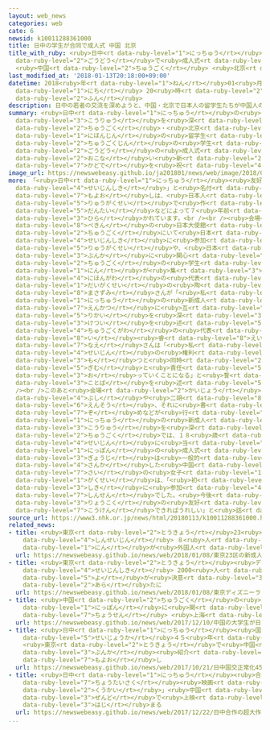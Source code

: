 ```yaml
---
layout: web_news
categories: web
cate: 6
newsid: k10011288361000
title: 日中の学生が合同で成人式 中国 北京
title_with_ruby: <ruby>日中<rt data-ruby-level="1">にっちゅう</rt></ruby>の<ruby>学生<rt data-ruby-level="1">がくせい</rt></ruby>が<ruby>合同<rt
  data-ruby-level="2">ごうどう</rt></ruby>で<ruby>成人式<rt data-ruby-level="4">せいじんしき</rt></ruby>
  <ruby>中国<rt data-ruby-level="2">ちゅうごく</rt></ruby> <ruby>北京<rt data-ruby-level="8">ぺきん</rt></ruby>
last_modified_at: '2018-01-13T20:18:00+09:00'
datetime: 2018<ruby>年<rt data-ruby-level="1">ねん</rt></ruby>01<ruby>月<rt data-ruby-level="1">がつ</rt></ruby>13<ruby>日<rt
  data-ruby-level="1">にち</rt></ruby> 20<ruby>時<rt data-ruby-level="2">じ</rt></ruby>18<ruby>分<rt
  data-ruby-level="2">ふん</rt></ruby>
description: 日中の若者の交流を深めようと、中国・北京で日本人の留学生たちが中国人の学生とともに合同の成人式を行い新たな門出を祝いました。
summary: <ruby>日中<rt data-ruby-level="1">にっちゅう</rt></ruby>の<ruby>若者<rt data-ruby-level="6">わかもの</rt></ruby>の<ruby>交流<rt
  data-ruby-level="3">こうりゅう</rt></ruby>を<ruby>深<rt data-ruby-level="3">ふか</rt></ruby>めようと、<ruby>中国<rt
  data-ruby-level="2">ちゅうごく</rt></ruby>・<ruby>北京<rt data-ruby-level="8">ぺきん</rt></ruby>で<ruby>日本人<rt
  data-ruby-level="1">にほんじん</rt></ruby>の<ruby>留学生<rt data-ruby-level="5">りゅうがくせい</rt></ruby>たちが<ruby>中国人<rt
  data-ruby-level="2">ちゅうごくじん</rt></ruby>の<ruby>学生<rt data-ruby-level="1">がくせい</rt></ruby>とともに<ruby>合同<rt
  data-ruby-level="2">ごうどう</rt></ruby>の<ruby>成人式<rt data-ruby-level="4">せいじんしき</rt></ruby>を<ruby>行<rt
  data-ruby-level="2">おこな</rt></ruby>い<ruby>新<rt data-ruby-level="2">あら</rt></ruby>たな<ruby>門出<rt
  data-ruby-level="7">かどで</rt></ruby>を<ruby>祝<rt data-ruby-level="4">いわ</rt></ruby>いました。
image_url: https://newswebeasy.github.io/ja201801/news/web/image/2018/01/13/K10011288361_1801132023_1801132024_01_02.jpg
more: 「<ruby>日中<rt data-ruby-level="1">にっちゅう</rt></ruby><ruby>友好<rt data-ruby-level="4">ゆうこう</rt></ruby><ruby>成人式<rt
  data-ruby-level="4">せいじんしき</rt></ruby>」と<ruby>名付<rt data-ruby-level="4">なづ</rt></ruby>けられたこの<ruby>催<rt
  data-ruby-level="7">もよお</rt></ruby>しは、<ruby>日本人<rt data-ruby-level="1">にほんじん</rt></ruby>の<ruby>留学生<rt
  data-ruby-level="5">りゅうがくせい</rt></ruby>で<ruby>作<rt data-ruby-level="2">つく</rt></ruby>る<ruby>団体<rt
  data-ruby-level="5">だんたい</rt></ruby>などによって７<ruby>年前<rt data-ruby-level="2">ねんまえ</rt></ruby>から<ruby>開<rt
  data-ruby-level="3">ひら</rt></ruby>かれています。<br /><br /><ruby>会場<rt data-ruby-level="2">かいじょう</rt></ruby>となった<ruby>北京<rt
  data-ruby-level="8">ぺきん</rt></ruby>の<ruby>日本大使館<rt data-ruby-level="3">にほんたいしかん</rt></ruby>には、<ruby>中国<rt
  data-ruby-level="2">ちゅうごく</rt></ruby>にいて<ruby>日本<rt data-ruby-level="1">にっぽん</rt></ruby>の<ruby>成人式<rt
  data-ruby-level="4">せいじんしき</rt></ruby>に<ruby>参加<rt data-ruby-level="4">さんか</rt></ruby>できなかった<ruby>留学生<rt
  data-ruby-level="5">りゅうがくせい</rt></ruby>や、<ruby>日本<rt data-ruby-level="1">にっぽん</rt></ruby><ruby>文化<rt
  data-ruby-level="3">ぶんか</rt></ruby>に<ruby>関心<rt data-ruby-level="4">かんしん</rt></ruby>のある<ruby>中国<rt
  data-ruby-level="2">ちゅうごく</rt></ruby>の<ruby>学生<rt data-ruby-level="1">がくせい</rt></ruby>たちおよそ２００<ruby>人<rt
  data-ruby-level="1">にん</rt></ruby>が<ruby>集<rt data-ruby-level="3">あつ</rt></ruby>まりました。はじめに<ruby>日本側<rt
  data-ruby-level="4">にほんがわ</rt></ruby>の<ruby>代表<rt data-ruby-level="3">だいひょう</rt></ruby>で<ruby>大学生<rt
  data-ruby-level="1">だいがくせい</rt></ruby>の<ruby>陶<rt data-ruby-level="8">すえ</rt></ruby><ruby>雅澄<rt
  data-ruby-level="8">まさずみ</rt></ruby>さんが「<ruby>私<rt data-ruby-level="8">わたし</rt></ruby>たち<ruby>日中<rt
  data-ruby-level="1">にっちゅう</rt></ruby>の<ruby>新成人<rt data-ruby-level="4">しんせいじん</rt></ruby>がより<ruby>円滑<rt
  data-ruby-level="7">えんかつ</rt></ruby>に<ruby>互<rt data-ruby-level="7">たが</rt></ruby>いの<ruby>理解<rt
  data-ruby-level="5">りかい</rt></ruby>を<ruby>深<rt data-ruby-level="3">ふか</rt></ruby>めるようにしたい」と<ruby>決意<rt
  data-ruby-level="3">けつい</rt></ruby>を<ruby>述<rt data-ruby-level="5">の</rt></ruby>べました。そして<ruby>中国側<rt
  data-ruby-level="4">ちゅうごくがわ</rt></ruby>の<ruby>代表<rt data-ruby-level="3">だいひょう</rt></ruby>の<ruby>李<rt
  data-ruby-level="8">い</rt></ruby><ruby>睿<rt data-ruby-level="8">えい</rt></ruby><ruby>苗<rt
  data-ruby-level="7">なえ</rt></ruby>さんは「<ruby>私<rt data-ruby-level="8">わたし</rt></ruby>たちは<ruby>成人<rt
  data-ruby-level="4">せいじん</rt></ruby>の<ruby>権利<rt data-ruby-level="6">けんり</rt></ruby>を<ruby>持<rt
  data-ruby-level="3">も</rt></ruby>つと<ruby>同時<rt data-ruby-level="2">どうじ</rt></ruby>に<ruby>義務<rt
  data-ruby-level="5">ぎむ</rt></ruby>と<ruby>責任<rt data-ruby-level="5">せきにん</rt></ruby>も<ruby>負<rt
  data-ruby-level="3">お</rt></ruby>っていくことになる」と<ruby>誓<rt data-ruby-level="7">ちか</rt></ruby>いの<ruby>言葉<rt
  data-ruby-level="3">ことば</rt></ruby>を<ruby>述<rt data-ruby-level="5">の</rt></ruby>べました。<br
  /><br />このあと<ruby>会場<rt data-ruby-level="2">かいじょう</rt></ruby>では<ruby>ソーラン<rt data-ruby-level="4">そーらん</rt></ruby><ruby>節<rt
  data-ruby-level="4">ぶし</rt></ruby>や<ruby>二胡<rt data-ruby-level="8">にこ</rt></ruby>の<ruby>演奏<rt
  data-ruby-level="6">えんそう</rt></ruby>、それに<ruby>書<rt data-ruby-level="7">か</rt></ruby>き<ruby>初<rt
  data-ruby-level="7">ぞ</rt></ruby>めなどが<ruby>行<rt data-ruby-level="2">おこな</rt></ruby>われ、<ruby>日中<rt
  data-ruby-level="1">にっちゅう</rt></ruby>の<ruby>新成人<rt data-ruby-level="4">しんせいじん</rt></ruby>が<ruby>交流<rt
  data-ruby-level="3">こうりゅう</rt></ruby>を<ruby>深<rt data-ruby-level="3">ふか</rt></ruby>めていました。<ruby>中国<rt
  data-ruby-level="2">ちゅうごく</rt></ruby>では、１８<ruby>歳<rt data-ruby-level="7">さい</rt></ruby>が<ruby>成人<rt
  data-ruby-level="4">せいじん</rt></ruby>に<ruby>当<rt data-ruby-level="2">あ</rt></ruby>たり、<ruby>日本<rt
  data-ruby-level="1">にっぽん</rt></ruby>の<ruby>成人式<rt data-ruby-level="4">せいじんしき</rt></ruby>のような<ruby>行事<rt
  data-ruby-level="3">ぎょうじ</rt></ruby>は<ruby>一般的<rt data-ruby-level="7">いっぱんてき</rt></ruby>ではありませんが、<ruby>参加<rt
  data-ruby-level="4">さんか</rt></ruby>した<ruby>中国<rt data-ruby-level="2">ちゅうごく</rt></ruby>の１９<ruby>歳<rt
  data-ruby-level="7">さい</rt></ruby>の<ruby>女子<rt data-ruby-level="1">じょし</rt></ruby><ruby>学生<rt
  data-ruby-level="1">がくせい</rt></ruby>は、「<ruby>初<rt data-ruby-level="4">はじ</rt></ruby>めてこのような<ruby>式<rt
  data-ruby-level="3">しき</rt></ruby>に<ruby>参加<rt data-ruby-level="4">さんか</rt></ruby>してとても<ruby>新鮮<rt
  data-ruby-level="7">しんせん</rt></ruby>でした。<ruby>今後<rt data-ruby-level="2">こんご</rt></ruby>、<ruby>両国<rt
  data-ruby-level="3">りょうこく</rt></ruby>の<ruby>友好<rt data-ruby-level="4">ゆうこう</rt></ruby>のために<ruby>貢献<rt
  data-ruby-level="7">こうけん</rt></ruby>できればうれしい」と<ruby>話<rt data-ruby-level="2">はな</rt></ruby>していました。
source_url: https://www3.nhk.or.jp/news/html/20180113/k10011288361000.html
related_news:
- title: <ruby>東京<rt data-ruby-level="2">とうきょう</rt></ruby>23<ruby>区<rt data-ruby-level="3">く</rt></ruby>の<ruby>新成人<rt
    data-ruby-level="4">しんせいじん</rt></ruby> ８<ruby>人<rt data-ruby-level="1">にん</rt></ruby>に１<ruby>人<rt
    data-ruby-level="1">にん</rt></ruby>が<ruby>外国人<rt data-ruby-level="2">がいこくじん</rt></ruby>
  url: https://newswebeasy.github.io/news/web/2018/01/08/東京23区の新成人-8人に1人が外国人
- title: <ruby>東京<rt data-ruby-level="2">とうきょう</rt></ruby><ruby>ディズニーランド<rt data-ruby-level="2">でぃずにーらんど</rt></ruby>で<ruby>成人式<rt
    data-ruby-level="4">せいじんしき</rt></ruby> 2000<ruby>人<rt data-ruby-level="1">にん</rt></ruby><ruby>余<rt
    data-ruby-level="5">よ</rt></ruby>が<ruby>決意<rt data-ruby-level="3">けつい</rt></ruby><ruby>新<rt
    data-ruby-level="2">あら</rt></ruby>たに
  url: https://newswebeasy.github.io/news/web/2018/01/08/東京ディズニーランドで成人式-2000人余が決意新たに
- title: <ruby>中国<rt data-ruby-level="2">ちゅうごく</rt></ruby>の<ruby>大学生<rt data-ruby-level="1">だいがくせい</rt></ruby>が<ruby>日本<rt
    data-ruby-level="1">にっぽん</rt></ruby>に<ruby>関<rt data-ruby-level="4">かん</rt></ruby>するクイズに<ruby>挑戦<rt
    data-ruby-level="7">ちょうせん</rt></ruby> <ruby>上海<rt data-ruby-level="8">しゃんはい</rt></ruby>
  url: https://newswebeasy.github.io/news/web/2017/12/10/中国の大学生が日本に関するクイズに挑戦-上海
- title: <ruby>日中<rt data-ruby-level="1">にっちゅう</rt></ruby><ruby>国交<rt data-ruby-level="2">こっこう</rt></ruby><ruby>正常化<rt
    data-ruby-level="5">せいじょうか</rt></ruby>４５<ruby>年<rt data-ruby-level="1">ねん</rt></ruby>
    <ruby>東京<rt data-ruby-level="2">とうきょう</rt></ruby>で<ruby>中国<rt data-ruby-level="2">ちゅうごく</rt></ruby><ruby>文化<rt
    data-ruby-level="3">ぶんか</rt></ruby><ruby>紹介<rt data-ruby-level="7">しょうかい</rt></ruby>の<ruby>催<rt
    data-ruby-level="7">もよお</rt></ruby>し
  url: https://newswebeasy.github.io/news/web/2017/10/21/日中国交正常化45年-東京で中国文化紹介の催し
- title: <ruby>日中<rt data-ruby-level="1">にっちゅう</rt></ruby><ruby>合作<rt data-ruby-level="2">がっさく</rt></ruby>の<ruby>超大作<rt
    data-ruby-level="7">ちょうたいさく</rt></ruby><ruby>映画<rt data-ruby-level="6">えいが</rt></ruby>「<ruby>空海<rt
    data-ruby-level="2">くうかい</rt></ruby>」<ruby>中国<rt data-ruby-level="2">ちゅうごく</rt></ruby><ruby>全土<rt
    data-ruby-level="3">ぜんど</rt></ruby>で<ruby>上映<rt data-ruby-level="6">じょうえい</rt></ruby><ruby>始<rt
    data-ruby-level="3">はじ</rt></ruby>まる
  url: https://newswebeasy.github.io/news/web/2017/12/22/日中合作の超大作映画空海中国全土で上映始まる
...
```

